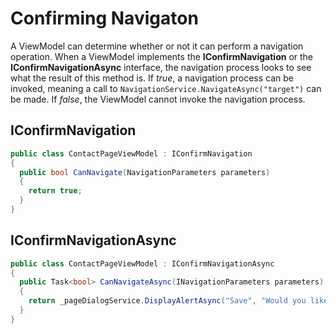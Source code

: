 # Confirming Navigaton

A ViewModel can determine whether or not it can perform a navigation operation. When a ViewModel implements the **IConfirmNavigation** or the **IConfirmNavigationAsync** interface, the navigation process looks to see what the result of this method is.  If _true_, a navigation process can be invoked, meaning a call to `NavigationService.NavigateAsync("target")` can be made.  If _false_, the ViewModel cannot invoke the navigation process.

## IConfirmNavigation

```cs
public class ContactPageViewModel : IConfirmNavigation 
{
  public bool CanNavigate(NavigationParameters parameters)
  {
    return true;
  }
}
```

## IConfirmNavigationAsync

```cs
public class ContactPageViewModel : IConfirmNavigationAsync
{
  public Task<bool> CanNavigateAsync(INavigationParameters parameters)
  {
    return _pageDialogService.DisplayAlertAsync("Save", "Would you like to save?", "Save", "Cancel");
  }
}
```